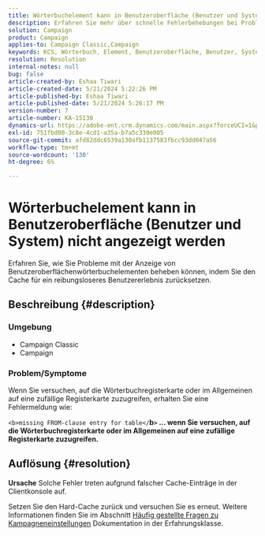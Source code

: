 ```yaml
---
title: Wörterbuchelement kann in Benutzeroberfläche (Benutzer und System) nicht angezeigt werden
description: Erfahren Sie mehr über schnelle Fehlerbehebungen bei Problemen mit der Anzeige von Benutzeroberflächenwörterbuchelementen.
solution: Campaign
product: Campaign
applies-to: Campaign Classic,Campaign
keywords: KCS, Wörterbuch, Element, Benutzeroberfläche, Benutzer, System
resolution: Resolution
internal-notes: null
bug: false
article-created-by: Eshaa Tiwari
article-created-date: 5/21/2024 5:22:26 PM
article-published-by: Eshaa Tiwari
article-published-date: 5/21/2024 5:26:17 PM
version-number: 7
article-number: KA-15130
dynamics-url: https://adobe-ent.crm.dynamics.com/main.aspx?forceUCI=1&pagetype=entityrecord&etn=knowledgearticle&id=94aeecad-9617-ef11-9f8a-6045bd006793
exl-id: 751fbd00-3c8e-4cd1-a35a-b7a5c339e005
source-git-commit: afd82ddc6539a130afb1137583fbcc93dd047a56
workflow-type: tm+mt
source-wordcount: '130'
ht-degree: 6%

---
```


# Wörterbuchelement kann in Benutzeroberfläche (Benutzer und System) nicht angezeigt werden


Erfahren Sie, wie Sie Probleme mit der Anzeige von Benutzeroberflächenwörterbuchelementen beheben können, indem Sie den Cache für ein reibungsloseres Benutzererlebnis zurücksetzen.

## Beschreibung {#description}


### <b>Umgebung</b>

- Campaign Classic
- Campaign


### <b>Problem/Symptome</b>

Wenn Sie versuchen, auf die Wörterbuchregisterkarte oder im Allgemeinen auf eine zufällige Registerkarte zuzugreifen, erhalten Sie eine Fehlermeldung wie:

`<b>missing FROM-clause entry for table</`<b>b`>` ... wenn Sie versuchen, auf die Wörterbuchregisterkarte oder im Allgemeinen auf eine zufällige Registerkarte zuzugreifen.</b>


## Auflösung {#resolution}





<b>Ursache</b>
Solche Fehler treten aufgrund falscher Cache-Einträge in der Clientkonsole auf.



Setzen Sie den Hard-Cache zurück und versuchen Sie es erneut. Weitere Informationen finden Sie im Abschnitt [Häufig gestellte Fragen zu Kampagneneinstellungen](https://experienceleague.adobe.com/docs/campaign-classic/using/getting-started/starting-with-adobe-campaign/faq/faq-campaign-config.html?lang=en) Dokumentation in der Erfahrungsklasse.


<br>
